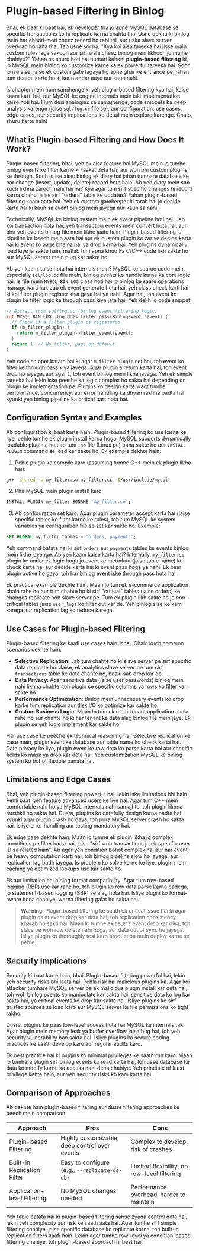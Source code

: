 # Plugin-based Filtering in Binlog

Bhai, ek baar ki baat hai, ek developer tha jo apne MySQL database se specific transactions ko hi replicate karna chahta tha. Usne dekha ki binlog mein har chhoti-moti cheez record ho rahi thi, aur uska slave server overload ho raha tha. Tab usne socha, "Kya koi aisa tareeka hai jisse main custom rules laga sakoon aur sirf wahi cheez binlog mein likhoon jo mujhe chahiye?" Yahan se shuru hoti hai humari kahani **plugin-based filtering** ki, jo MySQL mein binlog ko customize karne ka ek powerful tareeka hai. Soch lo ise aise, jaise ek custom gate lagaya ho apne ghar ke entrance pe, jahan tum decide karte ho ki kaun andar aaye aur kaun nahi.

Is chapter mein hum samjhenge ki yeh plugin-based filtering kya hai, kaise kaam karti hai, aur MySQL ke engine internals mein iski implementation kaise hoti hai. Hum desi analogies se samajhenge, code snippets ka deep analysis karenge (jaise `sql/log.cc` file se), aur configuration, use cases, edge cases, aur security implications ko detail mein explore karenge. Chalo, shuru karte hain!

## What is Plugin-based Filtering and How Does It Work?

Plugin-based filtering, bhai, yeh ek aisa feature hai MySQL mein jo tumhe binlog events ko filter karne ki taakat deta hai, aur woh bhi custom plugins ke through. Soch lo ise aise: binlog ek diary hai jahan tumhare database ke har change (insert, update, delete) record hote hain. Ab yeh diary mein sab kuch likhna zaroori nahi hai na? Kya agar tum sirf specific changes hi record karna chaho, jaise sirf "orders" table ke updates? Yahan plugin-based filtering kaam aata hai. Yeh ek custom gatekeeper ki tarah hai jo decide karta hai ki kaun sa event binlog mein jayega aur kaun sa nahi.

Technically, MySQL ke binlog system mein ek event pipeline hoti hai. Jab koi transaction hota hai, yeh transaction events mein convert hota hai, aur phir yeh events binlog file mein likhe jaate hain. Plugin-based filtering is pipeline ke beech mein aata hai aur ek custom plugin ke zariye decide karta hai ki event ko aage bhejna hai ya drop karna hai. Yeh plugins dynamically load kiye ja sakte hain, matlab tum apna khud ka C/C++ code likh sakte ho aur MySQL server mein plug kar sakte ho.

Ab yeh kaam kaise hota hai internals mein? MySQL ke source code mein, especially `sql/log.cc` file mein, binlog events ko handle karne ka core logic hai. Is file mein `MYSQL_BIN_LOG` class hoti hai jo binlog ke saare operations manage karti hai. Jab ek event generate hota hai, yeh class check karti hai ki koi filter plugin register kiya gaya hai ya nahi. Agar hai, toh event ko plugin ke filter logic ke through pass kiya jata hai. Yeh dekh lo code snippet:

```c
// Extract from sql/log.cc (binlog event filtering logic)
int MYSQL_BIN_LOG::log_does_filter_pass(BinLogEvent *event) {
  // Check if a filter plugin is registered
  if (m_filter_plugin) {
    return m_filter_plugin->filter_event(event);
  }
  return 1; // No filter, pass by default
}
```

Yeh code snippet batata hai ki agar `m_filter_plugin` set hai, toh event ko filter ke through pass kiya jayega. Agar plugin `0` return karta hai, toh event drop ho jayega, aur agar `1`, toh event binlog mein likha jayega. Yeh ek simple tareeka hai lekin iske peeche ka logic complex ho sakta hai depending on plugin ke implementation pe. Plugins ko design karte waqt tumhe performance, concurrency, aur error handling ka dhyan rakhna padta hai kyunki yeh binlog pipeline ka critical part hota hai.

## Configuration Syntax and Examples

Ab configuration ki baat karte hain. Plugin-based filtering ko use karne ke liye, pehle tumhe ek plugin install karna hoga. MySQL supports dynamically loadable plugins, matlab tum `.so` file (Linux pe) bana sakte ho aur `INSTALL PLUGIN` command se load kar sakte ho. Ek example dekhte hain:

1. Pehle plugin ko compile karo (assuming tumne C++ mein ek plugin likha hai):

```bash
g++ -shared -o my_filter.so my_filter.cc -I/usr/include/mysql
```

2. Phir MySQL mein plugin install karo:

```sql
INSTALL PLUGIN my_filter SONAME 'my_filter.so';
```

3. Ab configuration set karo. Agar plugin parameter accept karta hai (jaise specific tables ko filter karne ke rules), toh tum MySQL ke system variables ya configuration file se set kar sakte ho. Example:

```sql
SET GLOBAL my_filter_tables = 'orders, payments';
```

Yeh command batata hai ki sirf `orders` aur `payments` tables ke events binlog mein likhe jayenge. Ab yeh kaam kaise karta hai? Internally, `my_filter.so` plugin ke andar ek logic hoga jo event ke metadata (jaise table name) ko check karta hai aur decide karta hai ki event pass hoga ya nahi. Ek baar plugin active ho gaya, toh har binlog event iske through pass hota hai.

Ek practical example dekhte hain. Maan lo tum ek e-commerce application chala rahe ho aur tum chahte ho ki sirf "critical" tables (jaise orders) ke changes replicate hon slave server pe. Tum ek plugin likh sakte ho jo non-critical tables jaise `user_logs` ko filter out kar de. Yeh binlog size ko kam karega aur replication lag ko reduce karega.

## Use Cases for Plugin-based Filtering

Plugin-based filtering ke kaafi use cases hain, bhai. Chalo kuch common scenarios dekhte hain:

- **Selective Replication**: Jab tum chahte ho ki slave server pe sirf specific data replicate ho. Jaise, ek analytics slave server pe tum sirf `transactions` table ke data chahte ho, baaki sab drop kar do.
- **Data Privacy**: Agar sensitive data (jaise user passwords) binlog mein nahi likhna chahte, toh plugin se specific columns ya rows ko filter kar sakte ho.
- **Performance Optimization**: Binlog mein unnecessary events ko drop karke tum replication aur disk I/O ko optimize kar sakte ho.
- **Custom Business Logic**: Maan lo tum ek multi-tenant application chala rahe ho aur chahte ho ki har tenant ka data alag binlog file mein jaye. Ek plugin se yeh logic implement kar sakte ho.

Har use case ke peeche ek technical reasoning hai. Selective replication ke case mein, plugin event ke database aur table name ko check karta hai. Data privacy ke liye, plugin event ke row data ko parse karta hai aur specific fields ko mask ya drop kar deta hai. Yeh customization MySQL ke binlog system ko bohot flexible banata hai.

## Limitations and Edge Cases

Bhai, yeh plugin-based filtering powerful hai, lekin iske limitations bhi hain. Pehli baat, yeh feature advanced users ke liye hai. Agar tum C++ mein comfortable nahi ho ya MySQL internals nahi samajhte, toh plugin likhna mushkil ho sakta hai. Dusra, plugins ko carefully design karna padta hai kyunki agar plugin crash ho gaya, toh pura MySQL server crash ho sakta hai. Isliye error handling aur testing mandatory hai.

Ek edge case dekhte hain. Maan lo tumne ek plugin likha jo complex conditions pe filter karta hai, jaise "sirf woh transactions jo ek specific user ID se related hain". Ab agar yeh condition bohot complex hai aur har event pe heavy computation karti hai, toh binlog pipeline slow ho jayega, aur replication lag badh jayega. Is problem ko solve karne ke liye, plugin mein caching ya optimized lookups use kar sakte ho.

Ek aur limitation hai binlog format compatibility. Agar tum row-based logging (RBR) use kar rahe ho, toh plugin ko row data parse karna padega, jo statement-based logging (SBR) se alag hota hai. Isliye plugin ko format-aware hona chahiye, warna filtering galat ho sakta hai.

> **Warning**: Plugin-based filtering ke saath ek critical issue hai ki agar plugin galat event drop kar deta hai, toh replication consistency kharab ho sakti hai. Maan lo tumne ek `DELETE` event drop kar diya, toh slave pe woh row delete nahi hoga, aur data out of sync ho jayega. Isliye plugin ko thoroughly test karo production mein deploy karne se pehle.

## Security Implications

Security ki baat karte hain, bhai. Plugin-based filtering powerful hai, lekin yeh security risks bhi laata hai. Pehla risk hai malicious plugins ka. Agar koi attacker tumhare MySQL server pe ek malicious plugin install kar deta hai, toh woh binlog events ko manipulate kar sakta hai, sensitive data ko log kar sakta hai, ya critical events ko drop kar sakta hai. Isliye plugins ko sirf trusted sources se load karo aur MySQL server ke file permissions ko tight rakho.

Dusra, plugins ke paas low-level access hota hai MySQL ke internals tak. Agar plugin mein memory leak ya buffer overflow jaisa bug hai, toh yeh security vulnerability ban sakta hai. Isliye plugins ko secure coding practices ke saath develop karo aur regular audits karo.

Ek best practice hai ki plugins ko minimal privileges ke saath run karo. Maan lo tumhara plugin sirf binlog events ko read karta hai, toh usse database ke data ko modify karne ka access nahi dena chahiye. Yeh principle of least privilege kehte hain, aur yeh security risks ko kam karta hai.

## Comparison of Approaches

Ab dekhte hain plugin-based filtering aur dusre filtering approaches ke beech mein comparison:

| **Approach**                | **Pros**                                      | **Cons**                                      |
|-----------------------------|-----------------------------------------------|-----------------------------------------------|
| Plugin-based Filtering      | Highly customizable, deep control over events | Complex to develop, risk of crashes           |
| Built-in Replication Filter | Easy to configure (e.g., `--replicate-do-db`) | Limited flexibility, no row-level filtering   |
| Application-level Filtering | No MySQL changes needed                      | Performance overhead, harder to maintain      |

Yeh table batata hai ki plugin-based filtering sabse zyada control deta hai, lekin yeh complexity aur risk ke saath aata hai. Agar tumhe sirf simple filtering chahiye, jaise specific database ko replicate karna, toh built-in replication filters kaafi hain. Lekin agar tumhe row-level ya condition-based filtering chahiye, toh plugin-based approach hi best hai.